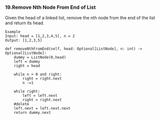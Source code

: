 ### 19.Remove Nth Node From End of List
Given the head of a linked list, remove the nth node from the end of the list and return its head.

```
Example
Input: head = [1,2,3,4,5], n = 2
Output: [1,2,3,5]
```
    def removeNthFromEnd(self, head: Optional[ListNode], n: int) -> Optional[ListNode]:
        dummy = ListNode(0,head)
        left = dummy
        right = head
        
        while n > 0 and right:
            right = right.next
            n -=1
            
        while right:
            left = left.next
            right = right.next
        #delete
        left.next = left.next.next
        return dummy.next
